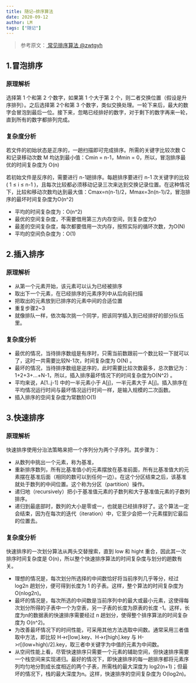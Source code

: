 ```yaml
---
title: 随记—排序算法
date: 2020-09-12
author: LM
tags: ["随记"]
---
```


> 参考原文：[ 常见排序算法  @zwtgyh ](https://www.cnblogs.com/zwtgyh/p/10631760.html)

## 1.冒泡排序

### 原理解析

选择第 1 个和第 2 个数字，如果第 1 个大于第 2 个，则二者交换位置（假设是升序排列）。之后选择第 2个和第 3 个数字，类似交换处理。一轮下来后，最大的数字会冒泡到最后一位。接下来，忽略已经排好的数字，对于剩下的数字再来一轮，直到所有的数字都排列完成。

### 复杂度分析

若文件的初始状态是正序的，一趟扫描即可完成排序。所需的关键字比较次数 C 和记录移动次数 M 均达到最小值：Cmin = n-1，Mmin = 0，所以，冒泡排序最优的时间复杂度为 O(n)

若初始文件是反序的，需要进行 n-1趟排序。每趟排序要进行 n-1 次关键字的比较( 1 ≤ i ≤ n-1 )，且每次比较都必须移动记录三次来达到交换记录位置。在这种情况下，比较和移动次数均达到最大值：Cmax=n(n-1)/2，Mmax=3n(n-1)/2，冒泡排序的最坏时间复杂度为O(n^2)

- 平均的时间复杂度为：O(n^2)
- 最优的空间复杂度，不需要借用第三方内存空间，则复杂度为0
- 最差的空间复杂度，每次都要借用一次内存，按照实际的循环次数，为O(N)
- 平均的空间负杂度为：O(1)

## 2.插入排序

### 原理解析

- 从第一个元素开始，该元素可以认为已经被排序
- 取出下一个元素，在已经排序的元素序列中从后向前扫描
- 把取出的元素放到已排序的元素中间的合适位置
- 重复步骤2~3
- 就像排队一样，依次每次挑一个同学，把该同学插入到已经排好的部分队伍里。

### 复杂度分析

- 最优的情况，当待排序数组是有序时，只需当前数跟前一个数比较一下就可以了，这时一共需要比较N-1次，时间复杂度为 O(N) 。
- 最坏的情况，当待排序数组是逆序的，此时需要比较次数最多，总次数记为：1+2+3+…+N-1，所以，插入排序最坏情况下的时间复杂度为O(N^2) 。
- 平均来说，A[1..j-1] 中的一半元素小于 A[j]，一半元素大于 A[j]。插入排序在平均情况运行时间与最坏情况运行时间一样，是输入规模的二次函数。
- 插入排序的空间复杂度为常数阶O(1)

## 3.快速排序

### 原理解析

快速排序使用分治法策略来把一个序列分为两个子序列。其步骤为：

- 从数列中挑出一个元素，称为基准，
- 重新排序数列，所有比基准值小的元素摆放在基准前面，所有比基准值大的元素摆在基准后面（相同的数可以到任何一边）。在这个分区结束之后，该基准就处于数列的中间位置。这个称为分区（partition）操作。
- 递归地（recursively）把小于基准值元素的子数列和大于基准值元素的子数列排序。
- 递归到最底部时，数列的大小是零或一，也就是已经排序好了。这个算法一定会结束，因为在每次的迭代（iteration）中，它至少会把一个元素摆到它最后的位置去。

### 复杂度分析

快速排序的一次划分算法从两头交替搜索，直到 low 和 hight 重合，因此其一次排序时间复杂度是 O(n)，所以整个快速排序算法的时间复杂度与划分的趟数有关。

- 理想的情况是，每次划分所选择的中间数恰好将当前序列几乎等分，经过 log2n 趟划分，便可得到长度为 1 的子表。这样，整个算法的时间复杂度为 O(nlog2n)。 
- 最坏的情况是，每次所选的中间数是当前序列中的最大或最小元素，这使得每次划分所得的子表中一个为空表，另一子表的长度为原表的长度 -1。这样，长度为n的数据表的快速排序需要经过 n 趟划分，使得整个排序算法的时间复杂度为 O(n^2)。
- 为改善最坏情况下的时间性能，可采用其他方法选取中间数。通常采用三者值取中方法，即比较 H->r[low].key、H->r[high].key 与 H->r[(low+high)/2].key，取三者中关键字为中值的元素为中间数。
- 从空间性能上看，尽管快速排序只需要一个元素的辅助空间，但快速排序需要一个栈空间来实现递归。最好的情况下，即快速排序的每一趟排序都将元素序列均匀地分割成长度相近的两个子表，所需栈的最大深度为 log2(n+1)；但最坏的情况下，栈的最大深度为n。这样，快速排序的空间复杂度为 O(log2n)。
